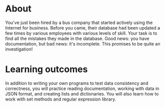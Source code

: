 # About
You've just been hired by a bus company that started actively using the Internet for business. 
Before you came, their database had been updated a few times by various employees with various levels of skill. 
Your task is to find all the mistakes they made in the database. Good news: you have documentation, but bad news: it's incomplete. 
This promises to be quite an investigation!

# Learning outcomes
In addition to writing your own programs to test data consistency and correctness, you will practice reading documentation, working with data in JSON format,
and creating lists and dictionaries. 
You will also learn how to work with set methods and regular expression library.
